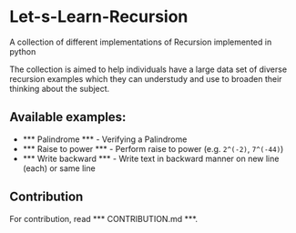 # Let-s-Learn-Recursion
A collection of different implementations of Recursion implemented in python

The collection is aimed to help individuals have a large data set of diverse recursion examples which they can understudy and use to broaden their thinking about the subject.

## Available examples:
* *** Palindrome *** - Verifying a Palindrome
* *** Raise to power *** - Perform raise to power (e.g. ``` 2^(-2) ```, ``` 7^(-44) ```)
* *** Write backward *** - Write text in backward manner on new line (each) or same line

## Contribution
For contribution, read  *** CONTRIBUTION.md ***.
